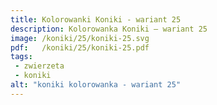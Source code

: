 ```yaml
---
title: Kolorowanki Koniki - wariant 25
description: Kolorowanka Koniki – wariant 25
image: /koniki/25/koniki-25.svg
pdf:   /koniki/25/koniki-25.pdf
tags:
 - zwierzeta
 - koniki
alt: "koniki kolorowanka - wariant 25"
---
```

